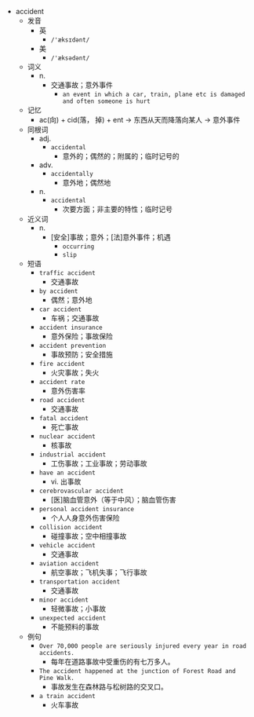 - accident
  - 发音
    - 英
      - `/'æksɪdənt/`
    - 美
      - `/'æksədənt/`
  - 词义
    - n.
      - 交通事故；意外事件
        - `an event in which a car, train, plane etc is damaged and often someone is hurt`
  - 记忆
    - ac(向) + cid(落， 掉) + ent → 东西从天而降落向某人 → 意外事件
  - 同根词
    - adj.
      - `accidental`
        - 意外的；偶然的；附属的；临时记号的
    - adv.
      - `accidentally`
        - 意外地；偶然地
    - n.
      - `accidental`
        - 次要方面；非主要的特性；临时记号
  - 近义词
    - n.
      - [安全]事故；意外；[法]意外事件；机遇
        - `occurring`
        - `slip`
  - 短语
    - `traffic accident`
      - 交通事故 
    - `by accident`
      - 偶然；意外地 
    - `car accident`
      - 车祸；交通事故 
    - `accident insurance`
      - 意外保险；事故保险 
    - `accident prevention`
      - 事故预防；安全措施 
    - `fire accident`
      - 火灾事故；失火 
    - `accident rate`
      - 意外伤害率 
    - `road accident`
      - 交通事故 
    - `fatal accident`
      - 死亡事故 
    - `nuclear accident`
      - 核事故 
    - `industrial accident`
      - 工伤事故；工业事故；劳动事故 
    - `have an accident`
      - vi. 出事故 
    - `cerebrovascular accident`
      - [医]脑血管意外（等于中风）；脑血管伤害 
    - `personal accident insurance`
      - 个人人身意外伤害保险 
    - `collision accident`
      - 碰撞事故；空中相撞事故 
    - `vehicle accident`
      - 交通事故 
    - `aviation accident`
      - 航空事故；飞机失事；飞行事故 
    - `transportation accident`
      - 交通事故 
    - `minor accident`
      - 轻微事故；小事故 
    - `unexpected accident`
      - 不能预料的事故 
  - 例句
    - `Over 70,000 people are seriously injured every year in road accidents.`
      - 每年在道路事故中受重伤的有七万多人。
    - `The accident happened at the junction of Forest Road and Pine Walk.`
      - 事故发生在森林路与松树路的交叉口。
    - `a train accident`
      - 火车事故

